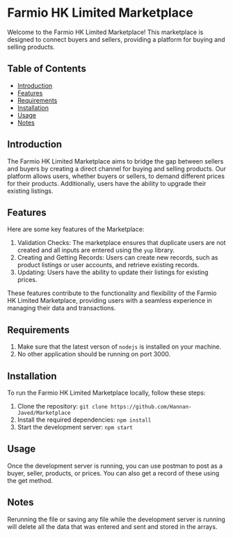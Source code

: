 # Farmio HK Limited Marketplace

Welcome to the Farmio HK Limited Marketplace! This marketplace is designed to connect buyers and sellers, providing a platform for buying and selling products.

## Table of Contents
- [Introduction](#introduction)
- [Features](#features)
- [Requirements](#requirements)
- [Installation](#installation)
- [Usage](#usage)
- [Notes](#notes)

## Introduction
The Farmio HK Limited Marketplace aims to bridge the gap between sellers and buyers by creating a direct channel for buying and selling products. Our platform allows users, whether buyers or sellers, to demand different prices for their products. Additionally, users have the ability to upgrade their existing listings.

## Features
Here are some key features of the Marketplace:

1. Validation Checks: The marketplace ensures that duplicate users are not created and all inputs are entered using the `yup` library.
2. Creating and Getting Records: Users can create new records, such as product listings or user accounts, and retrieve existing records.
3. Updating: Users have the ability to update their listings for existing prices.

These features contribute to the functionality and flexibility of the Farmio HK Limited Marketplace, providing users with a seamless experience in managing their data and transactions.

## Requirements
1. Make sure that the latest verson of `nodejs` is installed on your machine.
2. No other application should be running on port 3000.

## Installation
To run the Farmio HK Limited Marketplace locally, follow these steps:

1. Clone the repository: `git clone https://github.com/Hannan-Javed/Marketplace`
2. Install the required dependencies: `npm install`
4. Start the development server: `npm start`

## Usage
Once the development server is running, you can use postman to post as a buyer, seller, products, or prices. You can also get a record of these using the get method.

## Notes
Rerunning the file or saving any file while the development server is running will delete all the data that was entered and sent and stored in the arrays.
